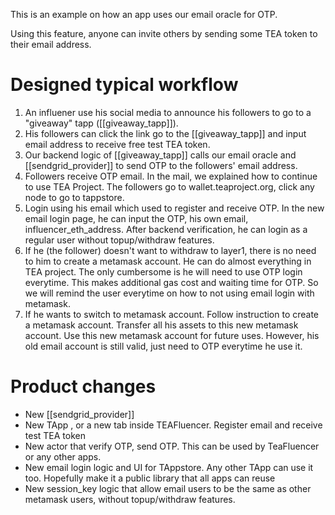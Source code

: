 
This is an example on how an app uses our email oracle for OTP.

Using this feature, anyone can invite others by sending some TEA token to their email address.

# Designed typical workflow
1. An influener use his social media to announce his followers to go to a "giveaway" tapp ([[giveaway_tapp]]). 
2. His followers can click the link go to the [[giveaway_tapp]] and input email address to receive free test TEA token. 
3. Our backend logic of [[giveaway_tapp]] calls our email oracle and [[sendgrid_provider]] to send OTP to the followers' email address.
4. Followers receive OTP email. In the mail, we explained how to continue to use TEA Project. The followers go to wallet.teaproject.org, click any node to go to tappstore. 
5. Login using his email which used to register and receive OTP. In the new email login page, he can input the OTP, his own email, influencer_eth_address. After backend verification, he can login as a regular user without topup/withdraw features.
6. If he (the follower) doesn't want to withdraw to layer1, there is no need to him to create a metamask account. He can do almost everything in TEA project. The only cumbersome is he will need to use OTP login everytime. This makes additional gas cost and waiting time for OTP. So we will remind the user everytime on how to not using email login with metamask. 
7. If he wants to switch to metamask account. Follow instruction to create a metamask account. Transfer all his assets to this new metamask account. Use this new metamask account for future uses. However, his old email account is still valid, just need to OTP everytime he use it.

# Product changes
- New [[sendgrid_provider]]
- New TApp , or a new tab inside TEAFluencer. Register email and receive test TEA token
- New actor that verify OTP, send OTP. This can be used by TeaFluencer or any other apps.
- New email login logic and UI for TAppstore. Any other TApp can use it too. Hopefully make it a public library that all apps can reuse
- New session_key logic that allow email users to be the same as other metamask users, without topup/withdraw features.
